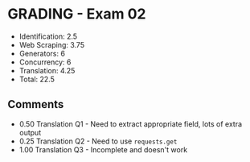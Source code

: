 GRADING - Exam 02
=================

- Identification:   2.5
- Web Scraping:     3.75
- Generators:       6
- Concurrency:      6
- Translation:      4.25
- Total:	    22.5

Comments
--------

- 0.50  Translation Q1 - Need to extract appropriate field, lots of extra output
- 0.25  Translation Q2 - Need to use `requests.get`
- 1.00  Translation Q3 - Incomplete and doesn't work
